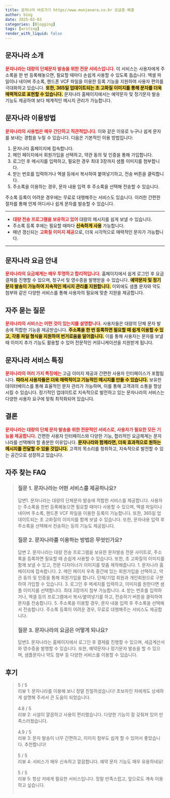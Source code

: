 ```yaml
---
title: 문자나라 바로가기 https//www.munjanara.co.kr 궁금증 해결
author: bing
date: 2025-02-03
categories: [Blogging]
tags: [writing]
render_with_liquid: false
---
```



<h2 id='문자나라_소개'>문자나라 소개</h2>

<p><b><span style="color: #ee2323;">문자나라는 대량의 단체문자 발송을 위한 전문 서비스입니다.</span></b> 이 서비스는 사용자에게 주소록을 한 번 등록해놓으면, 필요할 때마다 손쉽게 사용할 수 있도록 돕습니다. 엑셀 파일이나 네이버 주소록, 핸드폰 VCF 파일을 이용한 등록 기능을 지원하여 사용자 편의를 극대화하고 있습니다. <b><span style="background-color: #ffe066;">또한, 365일 업데이트되는 초 고화질 이미지를 통해 문자를 더욱 매력적으로 표현할 수 있습니다.</span></b> 문자나라 홈페이지에서는 예약문자 및 정기문자 발송 기능도 제공하여 보다 체계적인 메시지 관리가 가능합니다.</p>

<h2 id='이용방법'>문자나라 이용방법</h2>

<p><b><span style="color: #ee2323;">문자나라의 사용법은 매우 간단하고 직관적입니다.</span></b> 이와 같은 이유로 누구나 쉽게 문자를 보내는 경험을 누릴 수 있습니다. 다음은 기본적인 이용 방법입니다:</p>

<ol>
    <li>문자나라 홈페이지에 접속합니다.</li>
    <li>메인 페이지에서 회원가입을 선택하고, 약관 동의 및 인증을 통해 가입합니다.</li>
    <li>로그인 후 메시지를 입력하고, 필요한 경우 최대 3장까지 샘플 이미지를 첨부합니다.</li>
    <li>받는 번호를 입력하거나 엑셀 등에서 복사하여 붙여넣기하고, 전송 버튼을 클릭합니다.</li>
    <li>주소록을 이용하는 경우, 문자 내용 입력 후 주소록을 선택해 전송할 수 있습니다.</li>
</ol>

<p>주소록 등록이 어려운 경우에는 무료로 대행해주는 서비스도 있습니다. 이러한 간편한 절차를 통해 언제 어디서나 쉽게 문자를 발송할 수 있습니다.</p>

<hr />

<ul>
    <li><b><span style="color: #ee2323;">대량 전송 프로그램을 보유하고 있어</span></b> 대량의 메시지를 쉽게 보낼 수 있습니다.</li>
    <li>주소록 등록 후에는 필요할 때마다 <b><span style="background-color: #ffe066;">신속하게 사용</span></b> 가능합니다.</li>
    <li>매년 갱신되는 <b><span style="color: #ee2323;">고화질 이미지 제공</span></b>으로, 더욱 시각적으로 매력적인 문자가 가능합니다.</li>
</ul>

<hr />

<h2 id='요금_안내'>문자나라 요금 안내</h2>

<p><b><span style="color: #ee2323;">문자나라의 요금체계는 매우 투명하고 합리적입니다.</span></b> 홈페이지에서 쉽게 로그인 후 요금 결제를 진행할 수 있으며, 청구서 및 영수증을 발행받을 수 있습니다. <b><span style="background-color: #ffe066;">예약문자 및 정기문자 발송이 가능하여 지속적인 메시지 관리를 지원합니다.</span></b> 이외에도 샘플 문자와 약도 첨부와 같은 다양한 서비스를 통해 사용자의 필요에 맞춘 지원을 제공합니다.</p>

<h2 id='자주_묻는_질문'>자주 묻는 질문</h2>

<p><b><span style="color: #ee2323;">문자나라의 서비스는 어떤 것이 있는지를 설명합니다.</span></b> 사용자들은 대량의 단체 문자 발송에 적합한 기능을 제공받습니다. <b><span style="background-color: #ffe066;">주소록을 한 번 등록하면 필요할 때 쉽게 이용할 수 있고, 각종 파일 형식을 지원하여 번거로움을 덜어줍니다.</span></b> 이를 통해 사용자는 문자를 보낼 때 이미지 추가 기능도 활용할 수 있어 전문적인 커뮤니케이션을 지원받게 됩니다.</p>

<h2 id='서비스_특징'>문자나라 서비스 특징</h2>

<p><b><span style="color: #ee2323;">문자나라의 여러 가지 특징에는</span></b> 고급 이미지 제공과 간편한 사용자 인터페이스가 포함됩니다. <b><span style="background-color: #ffe066;">따라서 사용자들은 더욱 매력적이고 기능적인 메시지를 만들 수 있습니다.</span></b> 보유한 데이터베이스를 통해 효율적인 문자 관리가 가능하며, 이를 통해 고객과의 소통을 향상시킬 수 있습니다. 정기적인 업데이트로 지속적으로 발전하고 있는 문자나라의 서비스는 다양한 사용자 요구에 맞춰 최적화되어 있습니다.</p>

<h2 id='결론'>결론</h2>

<p><b><span style="color: #ee2323;">문자나라는 대량의 단체 문자 발송을 위한 전문적인 서비스로, 사용자가 필요한 모든 기능을 제공합니다.</span></b> 간편한 사용자 인터페이스와 다양한 기능, 합리적인 요금체계는 문자나라를 선택해야 할 충분한 이유입니다. <b><span style="background-color: #ffe066;">문자나라와 함께라면, 더욱 효과적으로 원하는 메시지를 전달할 수 있을 것입니다.</span></b> 고객의 목소리를 청취하고, 지속적으로 발전할 수 있는 공간으로 성장하고 있습니다.</p>


<h2 id='자주_찾는_FAQ'>자주 찾는 FAQ</h2>
<div itemscope="" itemtype="https://schema.org/FAQPage"> 
<blockquote> 
<div itemscope="" itemprop="mainEntity" itemtype="https://schema.org/Question"> 
<h3 itemprop="name">질문 1. 문자나라는 어떤 서비스를 제공하나요?</h3> 
<div itemscope="" itemprop="acceptedAnswer" itemtype="https://schema.org/Answer"> 
<span itemprop="text"> 
<p>답변1. 문자나라는 대량의 단체문자 발송에 적합한 서비스를 제공합니다. 사용자는 주소록을 한번 등록해놓으면 필요할 때마다 사용할 수 있으며, 엑셀 파일이나 네이버 주소록, 핸드폰 VCF 파일을 이용한 등록이 가능합니다. 또한, 365일 업데이트되는 초 고화질의 이미지를 함께 보낼 수 있습니다. 또한, 문자내용 입력 후 주소록을 선택해서 전송하는 등의 기능도 제공됩니다.</p> 
</span> 
</div> 
</div> 
<div itemscope="" itemprop="mainEntity" itemtype="https://schema.org/Question"> 
<h3 itemprop="name">질문 2. 문자나라를 이용하는 방법은 무엇인가요?</h3> 
<div itemscope="" itemprop="acceptedAnswer" itemtype="https://schema.org/Answer"> 
<span itemprop="text"> 
<p>답변 2. 문자나라는 대량 전송 프로그램을 보유한 문자발송 전문 사이트로, 주소록을 등록하면 필요할 때 손쉽게 사용할 수 있습니다. 또한, 초 고화질의 이미지를 함께 보낼 수 있고, 전문 디자이너가 이미지를 맞춤 제작해줍니다. 1. 문자나라 홈페이지에 접속합니다. 2. 메인 페이지 우측 중간에 있는 회원가입을 선택하고, 약관 동의 및 인증을 통해 회원가입을 합니다. 단체/기업 회원과 개인회원으로 구분하여 가입할 수 있습니다. 3. 로그인 후 메세지를 입력하고, 이미지를 원한다면 샘플 이미지를 선택합니다. 최대 3장까지 첨부 가능합니다. 4. 받는 번호를 입력하거나, 엑셀 등의 프로그램에서 복사/붙여넣기를 하고, 전송하기 버튼을 클릭하여 문자를 전송합니다. 5. 주소록을 이용할 경우, 문자 내용 입력 후 주소록을 선택해서 전송합니다. 주소록 등록이 어려운 경우, 무료로 대행해주는 서비스도 제공합니다.</p> 
</span> 
</div> 
</div> 
<div itemscope="" itemprop="mainEntity" itemtype="https://schema.org/Question"> 
<h3 itemprop="name">질문 3. 문자나라의 요금은 어떻게 되나요?</h3> 
<div itemscope="" itemprop="acceptedAnswer" itemtype="https://schema.org/Answer"> 
<span itemprop="text"> 
<p>답변3. 문자나라는 홈페이지에서 로그인 후 결제를 진행할 수 있으며, 세금계산서와 영수증을 발행할 수 있습니다. 또한, 예약문자나 정기문자 발송을 할 수 있으며, 샘플문자나 약도 첨부 등 다양한 서비스를 이용할 수 있습니다.</p> 
</span> 
</div> 
</div> 
</blockquote> 
</div>
<h2 id='후기'>후기</h2>
<div itemscope itemtype="https://schema.org/Product">
  <blockquote>
  <div itemprop="review" itemscope itemtype="https://schema.org/Review">
      <div itemprop="reviewRating" itemscope itemtype="https://schema.org/Rating"> <span itemprop="ratingValue">5</span> / <span itemprop="bestRating">5</span> </div>
      <span itemprop="reviewBody">리뷰 1: 문자나라를 이용해 보니 정말 친절하셨습니다! 초보자인 저에게도 상세하게 설명해 주셔서 큰 도움이 되었습니다.</span>
  </div>
  <br>
  <div itemprop="review" itemscope itemtype="https://schema.org/Review">
      <div itemprop="reviewRating" itemscope itemtype="https://schema.org/Rating"> <span itemprop="ratingValue">4.8</span> / <span itemprop="bestRating">5</span> </div>
      <span itemprop="reviewBody">리뷰 2: 시설이 깔끔하고 사용이 편리했습니다. 다양한 기능이 잘 갖춰져 있어 만족스러웠습니다.</span>
  </div>
  <br>
  <div itemprop="review" itemscope itemtype="https://schema.org/Review">
      <div itemprop="reviewRating" itemscope itemtype="https://schema.org/Rating"> <span itemprop="ratingValue">4.9</span> / <span itemprop="bestRating">5</span> </div>
      <span itemprop="reviewBody">리뷰 3: 문자 발송이 너무 간편하고, 이미지 첨부도 쉽게 할 수 있어서 좋았습니다. 추천합니다!</span>
  </div>
  <br>
  <div itemprop="review" itemscope itemtype="https://schema.org/Review">
      <div itemprop="reviewRating" itemscope itemtype="https://schema.org/Rating"> <span itemprop="ratingValue">5</span> / <span itemprop="bestRating">5</span> </div>
      <span itemprop="reviewBody">리뷰 4: 서비스가 매우 신속하고 깔끔합니다. 예약 문자 기능도 매우 유용하네요!</span>
  </div>
  <br>
  <div itemprop="review" itemscope itemtype="https://schema.org/Review">
      <div itemprop="reviewRating" itemscope itemtype="https://schema.org/Rating"> <span itemprop="ratingValue">5</span> / <span itemprop="bestRating">5</span> </div>
      <span itemprop="reviewBody">리뷰 5: 항상 저에게 필요한 서비스입니다. 정말 만족스럽고, 앞으로도 계속 이용하고 싶습니다.</span>
  </div>
  <br>
  </blockquote>
</div>
